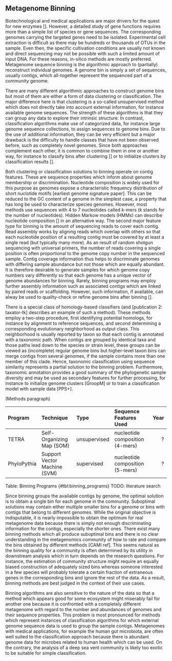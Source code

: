 ## Metagenome Binning

Biotechnological and medical applications are major drivers for the quest for new enzymes []. However, a detailed study of gene functions requires more than a simple list of species or gene sequences. The corresponding genomes carrying the targeted genes need to be isolated. Experimental cell extraction is difficult as there may be hundreds or thousands of OTUs in the sample. Even then, the specific cultivation conditions are usually not known and direct sequencing may not be possible with such a limited amount of input DNA. For these reasons, in-silico methods are mostly preferred. Metagenome sequence binning is the algorithmic approach to (partially) reconstruct individual genomes. A genome bin is simply a set of sequences, usually contigs, which all-together represent the sequenced part of a community genome.

There are many different algorithmic approaches to construct genome bins but most of them are either a form of data clustering or classification. The major difference here is that clustering is a so-called unsupervised method which does not directly take into account external information, for instance available genome sequences. The strength of these algorithms is that they can group any data to explore their intrinsic structure. In contrast, classification algorithms make use of categorized data, for instance large genome sequence collections, to assign sequences to genome bins. Due to the use of additional information, they can be very efficient but a major drawback is the difficulty to handle classes that have not been observed before, such as completely novel genomes. Since both approaches complement each other, it is common to combine them in one or another way, for instance to classify bins after clustering [] or to initialize clusters by classification results [].

Both clustering or classification solutions to binning operate on contig features. These are sequence properties which inform about genome membership or discrimination. Nucleotide composition is widely used for this purpose as genomes expose a characteristic frequency distribution of short nuclotide motifs [earliest genome signature paper]. This can be reduced to the GC content of a genome in the simplest case, a property that has long be used to characterize species genomes. However, most methods use sequences with 4 to 7 nucleotides called $k$-mers ($k$ stands for the number of nucleotides). Hidden Markow models (HMMs) can describe nucleotide composition [] in an alternative way. The second major feature type for binning is the amount of sequencing reads to cover each contig. Read assembly works by aligning reads which overlap with others so that each nucleotide position of a resulting contig must be covered by at least a single read (but typically many more). As an result of random shotgun sequencing with universal primers, the number of reads covering a single position is often proportional to the genome copy number in the sequenced sample. Contig coverage information thus helps to discriminate genomes with differing sample abundance but not those which are equally abundant. It is therefore desirable to generate samples for which genome copy numbers vary differently so that each genome has a unique vector of genome abundances for binning. Rarely, binning programs may employ further assembly information such as associated contigs which are linked by paired reads or scaffolding. However, such information, if available, can alway be used to quality-check or refine genome bins after binning [].

There is a special class of homology-based classifiers (and [publication 2: taxator-tk] describes an example of such a method). These methods employ a two-step procedure, first identifying potential homologs, for instance by alignment to reference sequences, and second determining a corresponding evolutionary neighborhood as output class. This neighborhood is usually reported by taxon so that each contig is annotated with a taxonomic path. When contigs are grouped by identical taxa and those paths lead down to the species or strain level, these groups can be viewed as (incomplete) regular genome bins but higher-level taxon bins can merge contigs from several genomes, if the sample contains more than one member of this clade. Hence, taxonomic classification using sequence similarity represents a partial solution to the binning problem. Furthermore, taxonomic annotation provides a good summary of the phylogenetic sample diversity and may be used as secondary features for further processing, for instance to initialize genome clusters [GroopM] or to train a classification model with sample data [PPS+].

(Methods paragraph)

| Program            | Technique                      | Type           | Sequence Features Used               | Year |
| :----------------- | :----------------------------- | :------------- | :----------------------------------- | ---: |
| TETRA              | Self-Organizing Map (SOM)      | unsupervised   | nucleotide composition (4-mers)      |    ? |
| PhyloPythia        | Support Vector Machine (SVM)   | supervised     | nucleotide composition (5-mers)      |    ? |

Table: Binning Programs {#tbl:binning_programs}
TODO: literature search

Since binning groups the available contigs by genome, the optimal solution is to obtain a single bin for each genome in the community. Suboptimal solutions may contain either multiple smaller bins for a genome or bins with contigs that belong to different genomes. While the original objective is indisputable, it is nearly impossible to obtain the optimum for real metagenome data because there is simply not enough discriminating information for the contigs, especially the shorter ones. There exist many binning methods which all produce suboptimal bins and there is no clear understanding in the metagenomics community of how to rate and compare the bins obtained by different methods [CAMI ref]. This seems natural as the binning quality for a community is often determined by its utility in downstream analysis which in turn depends on the research questions. For instance, the estimation of community structure might require an equally biased construction of adequately sized bins whereas someone interested in a few species will probably tolerate a certain fraction of extraneous genes in the corresponding bins and ignore the rest of the data. As a result, binning methods are best judged in the context of their use cases.

Binning algorithms are also sensitive to the nature of the data so that a method which appears good for some ecosystem might miserably fail for another one because it is confronted with a completely different metagenome with regard to the number and abundances of genomes and their sequence properties. This problem is most pronounced for methods which represent instances of classification algorithms for which external genome sequence data is used to group the sample contigs. Metagenomes with medical applications, for example the human gut microbiota, are often well suited to the classification approach because there is abundant genome data for microbes related to human health which can be used. On the contrary, the analysis of a deep sea vent community is likely too exotic to be suitable for simple classification.
